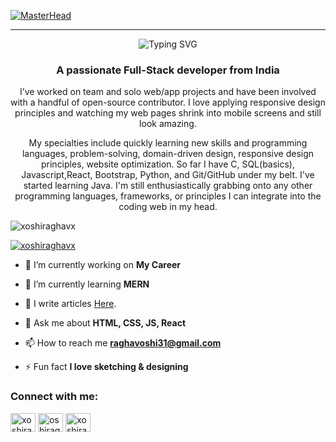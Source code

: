 [![MasterHead](https://user-images.githubusercontent.com/10498744/210012254-234538ff-d198-48aa-8964-37e6fd45d227.gif)](https://oshi-raghav-portfolio.netlify.app)</br>
<div align="center"><hr/><img src="https://readme-typing-svg.herokuapp.com?font=Open+Sans&weight=700&size=40&pause=1000&center=true&random=false&width=500&height=75&lines=Hello%F0%9F%91%8B%2C+I'm+Oshi%F0%9F%99%8B%E2%80%8D%E2%99%80%EF%B8%8F;Nice+to+Meet+You%F0%9F%98%8A" alt="Typing SVG"/>
<h3 align="center">A passionate Full-Stack developer from India</h3>
<p align="center">
 I’ve worked on team and solo web/app projects and have been involved with a handful of open-source contributor. I love applying responsive design principles and watching my web pages shrink into mobile screens and still look amazing. 

My specialties include quickly learning new skills and programming languages, problem-solving, domain-driven design, responsive design principles, website optimization. So far I have C, SQL(basics), Javascript,React, Bootstrap, Python, and Git/GitHub under my belt. I've started learning Java. I'm still enthusiastically grabbing onto any other programming languages, frameworks, or principles I can integrate into the coding web in my head.</p>


<p align="left"> <img src="https://komarev.com/ghpvc/?username=xoshiraghavx&label=Profile%20views&color=0e75b6&style=flat" alt="xoshiraghavx"/> </p>

<p align="left"> <a href="https://twitter.com/xoshiraghavx" target="blank"><img src="https://img.shields.io/twitter/follow/xoshiraghavx?logo=twitter&style=for-the-badge" alt="xoshiraghavx"/></a> </p>
<div align="left">

 - 🔭 I’m currently working on **My Career**
 
 - 🌱 I’m currently learning **MERN**
 
 - 📝 I write articles <a href="https://medium.com/@xoshiraghavx">Here</a>.
 
 - 💬 Ask me about **HTML, CSS, JS, React**
 
 - 📫 How to reach me **raghavoshi31@gmail.com**
 
 - ⚡ Fun fact **I love sketching & designing**
</div>

<h3 align="left">Connect with me:</h3>
<p align="left">
<a href="https://twitter.com/xoshiraghavx" target="blank"><img align="center" src="https://raw.githubusercontent.com/rahuldkjain/github-profile-readme-generator/master/src/images/icons/Social/twitter.svg" alt="xoshiraghavx" height="30" width="40" /></a>
<a href="https://linkedin.com/in/oshiraghav" target="blank"><img align="center" src="https://raw.githubusercontent.com/rahuldkjain/github-profile-readme-generator/master/src/images/icons/Social/linked-in-alt.svg" alt="oshiraghav" height="30" width="40" /></a>
<a href="https://instagram.com/xoshiraghavx" target="blank"><img align="center" src="https://raw.githubusercontent.com/rahuldkjain/github-profile-readme-generator/master/src/images/icons/Social/instagram.svg" alt="xoshiraghavx" height="30" width="40" /></a>
</p>



